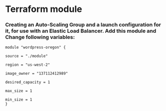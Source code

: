 # Terraform module
### Creating an Auto-Scaling Group and a launch configuration for it, for use with an Elastic Load Balancer. Add this module and Change following variables:

```
module "wordpress-oregon" {

source = "./module"

region = "us-west-2"

image_owner = "137112412989"

desired_capacity = 1

max_size = 1

min_size = 1 
} 
```

